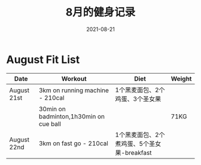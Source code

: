 ﻿---
layout: post
title: 8月的健身记录
date: 2021-08-21 
tags: Fit

---


# August Fit List

| Date        | Workout                                | Diet                                        | Weight |
| ----------- | -------------------------------------- | ------------------------------------------- | ------ |
| August 21st | 3km on running machine - 210cal        | 1个黑麦面包、2个鸡蛋、3个圣女果             |        |
|             | 30min on badminton,1h30min on cue ball |                                             | 71KG   |
| August 22nd | 3km on fast go - 210cal                | 1个黑麦面包、2个煮鸡蛋、5个圣女果-breakfast |        |

